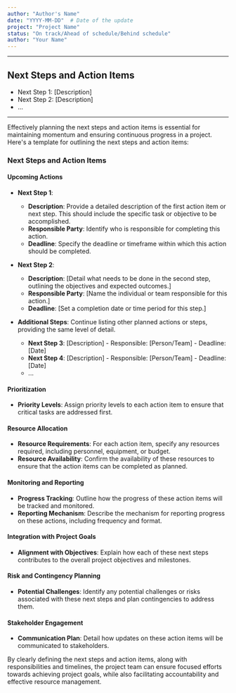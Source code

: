 ```yaml
---
author: "Author's Name"
date: "YYYY-MM-DD"  # Date of the update
project: "Project Name"
status: "On track/Ahead of schedule/Behind schedule"
author: "Your Name"
---
```

---
## Next Steps and Action Items

- Next Step 1: [Description]
- Next Step 2: [Description]
- ...

---
Effectively planning the next steps and action items is essential for maintaining momentum and ensuring continuous progress in a project. Here's a template for outlining the next steps and action items:

### Next Steps and Action Items

#### Upcoming Actions
- **Next Step 1**:
  - **Description**: Provide a detailed description of the first action item or next step. This should include the specific task or objective to be accomplished.
  - **Responsible Party**: Identify who is responsible for completing this action.
  - **Deadline**: Specify the deadline or timeframe within which this action should be completed.

- **Next Step 2**:
  - **Description**: [Detail what needs to be done in the second step, outlining the objectives and expected outcomes.]
  - **Responsible Party**: [Name the individual or team responsible for this action.]
  - **Deadline**: [Set a completion date or time period for this step.]

- **Additional Steps**: Continue listing other planned actions or steps, providing the same level of detail.
  - **Next Step 3**: [Description] - Responsible: [Person/Team] - Deadline: [Date]
  - **Next Step 4**: [Description] - Responsible: [Person/Team] - Deadline: [Date]
  - ...

#### Prioritization
- **Priority Levels**: Assign priority levels to each action item to ensure that critical tasks are addressed first.

#### Resource Allocation
- **Resource Requirements**: For each action item, specify any resources required, including personnel, equipment, or budget.
- **Resource Availability**: Confirm the availability of these resources to ensure that the action items can be completed as planned.

#### Monitoring and Reporting
- **Progress Tracking**: Outline how the progress of these action items will be tracked and monitored.
- **Reporting Mechanism**: Describe the mechanism for reporting progress on these actions, including frequency and format.

#### Integration with Project Goals
- **Alignment with Objectives**: Explain how each of these next steps contributes to the overall project objectives and milestones.

#### Risk and Contingency Planning
- **Potential Challenges**: Identify any potential challenges or risks associated with these next steps and plan contingencies to address them.

#### Stakeholder Engagement
- **Communication Plan**: Detail how updates on these action items will be communicated to stakeholders.

By clearly defining the next steps and action items, along with responsibilities and timelines, the project team can ensure focused efforts towards achieving project goals, while also facilitating accountability and effective resource management.